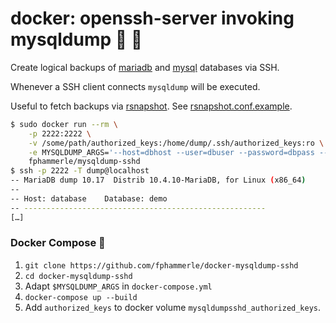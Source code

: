 # docker: openssh-server invoking mysqldump 💾 🐳

Create logical backups of [mariadb](https://mariadb.com/kb/en/backup-and-restore-overview/) and [mysql](https://dev.mysql.com/doc/refman/5.7/en/backup-types.html) databases via SSH.

Whenever a SSH client connects `mysqldump` will be executed.

Useful to fetch backups via [rsnapshot](https://rsnapshot.org/).
See [rsnapshot.conf.example](rsnapshot.conf.example).

```sh
$ sudo docker run --rm \
    -p 2222:2222 \
    -v /some/path/authorized_keys:/home/dump/.ssh/authorized_keys:ro \
    -e MYSQLDUMP_ARGS='--host=dbhost --user=dbuser --password=dbpass --all-databases' \
    fphammerle/mysqldump-sshd
$ ssh -p 2222 -T dump@localhost
-- MariaDB dump 10.17  Distrib 10.4.10-MariaDB, for Linux (x86_64)
--
-- Host: database    Database: demo
-- ------------------------------------------------------
[…]
```

### Docker Compose 🐙

1. `git clone https://github.com/fphammerle/docker-mysqldump-sshd`
2. `cd docker-mysqldump-sshd`
3. Adapt `$MYSQLDUMP_ARGS` in `docker-compose.yml`
4. `docker-compose up --build`
5. Add `authorized_keys` to docker volume `mysqldumpsshd_authorized_keys`.
